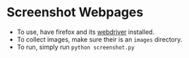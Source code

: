 # Screenshot Webpages

- To use, have firefox and its [webdriver](https://github.com/mozilla/geckodriver/releases) installed.
- To collect images, make sure their is an `images` directory.
- To run, simply run `python screenshot.py`
